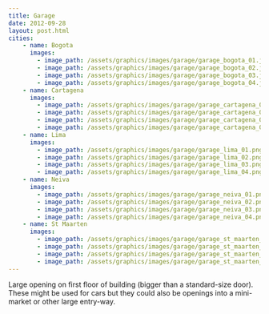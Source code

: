 ```yaml
---
title: Garage
date: 2012-09-28
layout: post.html
cities:
    - name: Bogota
      images:
        - image_path: /assets/graphics/images/garage/garage_bogota_01.jpg
        - image_path: /assets/graphics/images/garage/garage_bogota_02.jpg
        - image_path: /assets/graphics/images/garage/garage_bogota_03.jpg
        - image_path: /assets/graphics/images/garage/garage_bogota_04.jpg
    - name: Cartagena
      images:
        - image_path: /assets/graphics/images/garage/garage_cartagena_01.png
        - image_path: /assets/graphics/images/garage/garage_cartagena_02.png
        - image_path: /assets/graphics/images/garage/garage_cartagena_03.png
        - image_path: /assets/graphics/images/garage/garage_cartagena_04.png
    - name: Lima
      images:
        - image_path: /assets/graphics/images/garage/garage_lima_01.png
        - image_path: /assets/graphics/images/garage/garage_lima_02.png
        - image_path: /assets/graphics/images/garage/garage_lima_03.png
        - image_path: /assets/graphics/images/garage/garage_lima_04.png
    - name: Neiva
      images:
        - image_path: /assets/graphics/images/garage/garage_neiva_01.png
        - image_path: /assets/graphics/images/garage/garage_neiva_02.png
        - image_path: /assets/graphics/images/garage/garage_neiva_03.png
        - image_path: /assets/graphics/images/garage/garage_neiva_04.png
    - name: St Maarten
      images:
        - image_path: /assets/graphics/images/garage/garage_st_maarten_01.png
        - image_path: /assets/graphics/images/garage/garage_st_maarten_02.png
        - image_path: /assets/graphics/images/garage/garage_st_maarten_03.png
        - image_path: /assets/graphics/images/garage/garage_st_maarten_04.png
---
```

Large opening on first floor of building (bigger than a standard-size door). These might be used for cars but they could also be openings into a mini-market or other large entry-way.